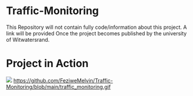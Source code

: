 # Traffic-Monitoring

This Repository will not contain fully code/information about this project. A link will be provided Once the project becomes published by the university of Witwatersrand.

# Project in Action
![](https://github.com/Traffic-Monitoring/traffic_monitoring.gif)
https://github.com/FeziweMelvin/Traffic-Monitoring/blob/main/traffic_monitoring.gif
